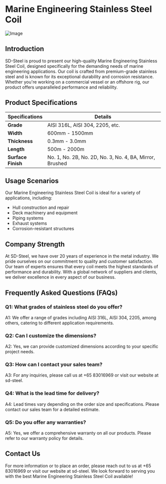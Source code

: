# Marine Engineering Stainless Steel Coil

![Image](https://github.com/user-attachments/assets/2567258e-e124-4816-932d-1809bd27ef0b)

## Introduction

SD-Steel is proud to present our high-quality Marine Engineering Stainless Steel Coil, designed specifically for the demanding needs of marine engineering applications. Our coil is crafted from premium-grade stainless steel and is known for its exceptional durability and corrosion resistance. Whether you're working on a commercial vessel or an offshore rig, our product offers unparalleled performance and reliability.

## Product Specifications

| **Specifications** | **Details** |
|--------------------|-------------|
| **Grade**           | AISI 316L, AISI 304, 2205, etc. |
| **Width**           | 600mm - 1500mm |
| **Thickness**       | 0.3mm - 3.0mm |
| **Length**          | 500m - 2000m |
| **Surface Finish**  | No. 1, No. 2B, No. 2D, No. 3, No. 4, BA, Mirror, Brushed |

## Usage Scenarios

Our Marine Engineering Stainless Steel Coil is ideal for a variety of applications, including:

- Hull construction and repair
- Deck machinery and equipment
- Piping systems
- Exhaust systems
- Corrosion-resistant structures

## Company Strength

At SD-Steel, we have over 20 years of experience in the metal industry. We pride ourselves on our commitment to quality and customer satisfaction. Our team of experts ensures that every coil meets the highest standards of performance and durability. With a global network of suppliers and clients, we deliver excellence in every aspect of our business.

## Frequently Asked Questions (FAQs)

### Q1: What grades of stainless steel do you offer?
A1: We offer a range of grades including AISI 316L, AISI 304, 2205, among others, catering to different application requirements.

### Q2: Can I customize the dimensions?
A2: Yes, we can provide customized dimensions according to your specific project needs.

### Q3: How can I contact your sales team?
A3: For any inquiries, please call us at +65 83016969 or visit our website at  sd-steel.

### Q4: What is the lead time for delivery?
A4: Lead times vary depending on the order size and specifications. Please contact our sales team for a detailed estimate.

### Q5: Do you offer any warranties?
A5: Yes, we offer a comprehensive warranty on all our products. Please refer to our warranty policy for details.

## Contact Us

For more information or to place an order, please reach out to us at +65 83016969 or visit our website at  sd-steel. We look forward to serving you with the best Marine Engineering Stainless Steel Coil available!